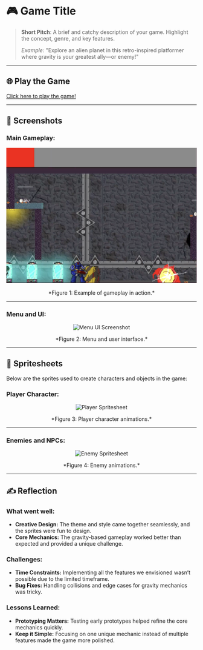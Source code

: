 # 🎮 **Game Title** 

> **Short Pitch**: A brief and catchy description of your game. Highlight the concept, genre, and key features.
> 
> *Example:* "Explore an alien planet in this retro-inspired platformer where gravity is your greatest ally—or enemy!"

---

## 🌐 **Play the Game**
[Click here to play the game!](https://your-github-username.github.io/repository-name)

---

## 📸 **Screenshots**

### Main Gameplay:
<div style="text-align: center;">
  <img src="Screenshot 2025-01-28 at 16.12.15.png" alt="Gameplay Screenshot" width="600">
  <p>*Figure 1: Example of gameplay in action.*</p>
</div>

---

### Menu and UI:
<div style="text-align: center;">
  <img src="menu.png" alt="Menu UI Screenshot" width="600">
  <p>*Figure 2: Menu and user interface.*</p>
</div>

---

## 🎨 **Spritesheets**
Below are the sprites used to create characters and objects in the game:

### Player Character:
<div style="text-align: center;">
  <img src="playersheet.png" alt="Player Spritesheet" width="500">
  <p>*Figure 3: Player character animations.*</p>
</div>

---

### Enemies and NPCs:
<div style="text-align: center;">
  <img src="enemysheet.png" alt="Enemy Spritesheet" width="500">
  <p>*Figure 4: Enemy animations.*</p>
</div>

---

## ✍️ **Reflection**

### What went well:
- **Creative Design:** The theme and style came together seamlessly, and the sprites were fun to design.
- **Core Mechanics:** The gravity-based gameplay worked better than expected and provided a unique challenge.

### Challenges:
- **Time Constraints:** Implementing all the features we envisioned wasn’t possible due to the limited timeframe.
- **Bug Fixes:** Handling collisions and edge cases for gravity mechanics was tricky.

### Lessons Learned:
- **Prototyping Matters:** Testing early prototypes helped refine the core mechanics quickly.
- **Keep it Simple:** Focusing on one unique mechanic instead of multiple features made the game more polished.
